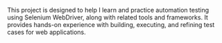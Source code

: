 This project is designed to help I learn and practice automation testing using Selenium WebDriver, along with related tools and frameworks. It provides hands-on experience with building, executing, and refining test cases for web applications.
